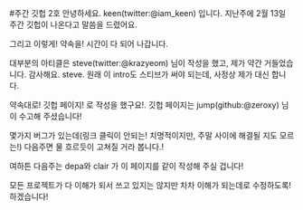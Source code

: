 #주간 깃헙 2호
안녕하세요. keen(twitter:@iam_keen) 입니다. 지난주에 2월 13일 주간 깃헙이 나온다고 말씀을 드렸어요.

그리고 이렇게! 약속을! 시간이 다 되어 나갑니다.

대부분의 아티클은 steve(twitter:@krazyeom) 님이 작성을 했고, 제가 약간 거들었습니다. 감사해요. steve. 원래 이 intro도 스티브가 써야 되는데, 사정상 제가 대신 합니다.

약속대로! 깃헙 페이지! 로 작성을 했구요!. 깃헙 페이지는 jump(github:@zeroxy) 님이 수고해 주셨습니다!

몇가지 버그가 있는데(링크 클릭이 안되는! 치명적이지만, 주말 사이에 해결될 지도 모르는!) 다음주면 물 흐르듯이 고쳐질 거라 봅니다.!

여하튼 다음주는 depa와 clair 가 이 페이지를 같이 작성해 주실 겁니다!

모든 프로젝트가 다 이해가 되서 쓰고 있지는 않지만 차차 이해가 되는데로 수정하도록! 하겠습니다!
